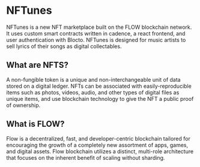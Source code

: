 # NFTunes
NFTunes is a new NFT marketplace built on the FLOW blockchain network.  It uses custom smart contracts written in cadence, a react frontend, and user authentication with Blocto.  NFTunes is designed for music artists to sell lyrics of their songs as digital collectables.
## What are NFTS?
A non-fungible token is a unique and non-interchangeable unit of data stored on a digital ledger. NFTs can be associated with easily-reproducible items such as photos, videos, audio, and other types of digital files as unique items, and use blockchain technology to give the NFT a public proof of ownership.  
## What is FLOW?
Flow is a decentralized, fast, and developer-centric blockchain tailored for encouraging the growth of a completely new assortment of apps, games, and digital assets. Flow blockchain utilizes a distinct, multi-role architecture that focuses on the inherent benefit of scaling without sharding.
